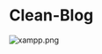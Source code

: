 # Clean-Blog

![xampp.png](https://www.google.com/imgres?imgurl=https%3A%2F%2Fimages.hgmsites.net%2Fhug%2Fgfg-style-kangaroo-concept_100694018_h.jpg&imgrefurl=https%3A%2F%2Fwww.motorauthority.com%2Fnews%2F1121364_gfg-style-explores-the-super-suv-with-kangaroo-concept&docid=vww5kjRmWknpsM&tbnid=KUkEc4BlHOuwtM%3A&vet=10ahUKEwiyzJiHgIXiAhXZT30KHW4eBd8QMwhBKAEwAQ..i&w=1920&h=1203&safe=active&bih=587&biw=1366&q=gfg&ved=0ahUKEwiyzJiHgIXiAhXZT30KHW4eBd8QMwhBKAEwAQ&iact=mrc&uact=8)
